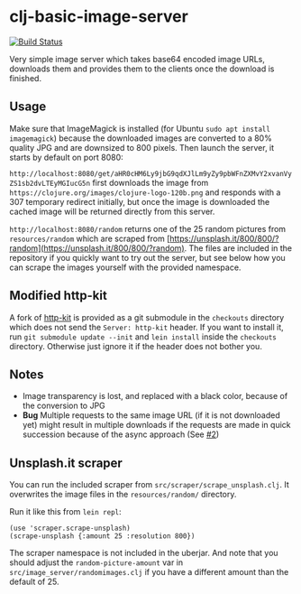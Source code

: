 # clj-basic-image-server

[![Build Status](https://travis-ci.org/Gira-X/clj-basic-image-cache-server.svg?branch=master)](https://travis-ci.org/Gira-X/clj-basic-image-cache-server)

Very simple image server which takes base64 encoded image URLs, downloads them and provides them to the clients once the download is finished.

## Usage

Make sure that ImageMagick is installed (for Ubuntu `sudo apt install imagemagick`) because the downloaded images are converted to a 80% quality JPG and are downsized to 800 pixels.
Then launch the server, it starts by default on port 8080:

`http://localhost:8080/get/aHR0cHM6Ly9jbG9qdXJlLm9yZy9pbWFnZXMvY2xvanVyZS1sb2dvLTEyMGIucG5n` first downloads the image from `https://clojure.org/images/clojure-logo-120b.png` and responds with a 307 temporary redirect initially, but once the image is downloaded the cached image will be returned directly from this server.

`http://localhost:8080/random` returns one of the 25 random pictures from `resources/random` which are scraped from [https://unsplash.it/800/800/?random](https://unsplash.it/800/800/?random).
The files are included in the repository if you quickly want to try out the server, but see below how you can scrape the images yourself with the provided namespace.

## Modified http-kit

A fork of [http-kit](https://github.com/http-kit/http-kit) is provided as a git submodule in the `checkouts` directory which does not send the `Server: http-kit` header.
If you want to install it, run `git submodule update --init` and `lein install` inside the `checkouts` directory.
Otherwise just ignore it if the header does not bother you.

## Notes

* Image transparency is lost, and replaced with a black color, because of the conversion to JPG
* __Bug__ Multiple requests to the same image URL (if it is not downloaded yet) might result in multiple downloads if the requests are made in quick succession because of the async approach (See [#2](https://github.com/Gira-X/clj-basic-image-cache-server/issues/2))

## Unsplash.it scraper

You can run the included scraper from `src/scraper/scrape_unsplash.clj`.
It overwrites the image files in the `resources/random/` directory.

Run it like this from `lein repl`:

```
(use 'scraper.scrape-unsplash)
(scrape-unsplash {:amount 25 :resolution 800})
```

The scraper namespace is not included in the uberjar.
And note that you should adjust the `random-picture-amount` var in `src/image_server/randomimages.clj` if you have a different amount than the default of 25.
